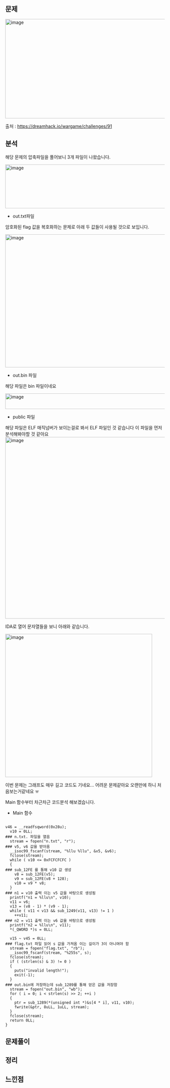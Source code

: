 
## 문제
<img width="1216" height="313" alt="image" src="https://github.com/user-attachments/assets/ec4fa81e-ea1a-4b57-bc21-7431ab456ebe" />

출처 : https://dreamhack.io/wargame/challenges/91




## 분석
해당 문제의 압축파일을 풀어보니 3개 파일이 나왔습니다. 

<img width="1617" height="138" alt="image" src="https://github.com/user-attachments/assets/b61c26a2-a830-48e3-80f7-05929fa13189" />

* out.txt파일

암호화된 flag 값을 복호화하는 문제로 아래 두 값들이 사용될 것으로 보입니다.

<img width="1379" height="419" alt="image" src="https://github.com/user-attachments/assets/1268c200-d0a7-4717-80d0-478a106911d9" />

* out.bin 파일
  
해당 파일은 bin 파일이네요

<img width="1329" height="49" alt="image" src="https://github.com/user-attachments/assets/529bdf73-19a1-4c46-8196-e4aff3e3d67e" />


* public 파일

해당 파일은 ELF 매직넘버가 보이는걸로 봐서 ELF 파일인 것 같습니다 이 파일을 먼저 분석해봐야할 것 같아요 
<img width="1763" height="572" alt="image" src="https://github.com/user-attachments/assets/641e26ca-21c8-43d6-ac1a-39ad0a56b81d" />


IDA로 열어 문자열들을 보니 아래와 같습니다.

<img width="464" height="451" alt="image" src="https://github.com/user-attachments/assets/fdbbfdc5-6df9-44ae-a550-4e58c79490a2" />

이번 문제는 그래프도 매우 길고 코드도 기네요... 어려운 문제같아요 오랜만에 하니 처음보는거같네요 ㅠ

Main 함수부터 차근차근 코드분석 해보겠습니다.

* Main 함수

```main

v46 = __readfsqword(0x28u);
  v10 = 0LL;
### n.txt. 파일을 열음
  stream = fopen("n.txt", "r");
### v5, v6 값을 받아옴
  __isoc99_fscanf(stream, "%llu %llu", &v5, &v6);
  fclose(stream);
  while ( v10 <= 0xFCFCFCFC )
  {
### sub_12FE 를 통해 v10 값 생성
    v8 = sub_12FE(v5);
    v9 = sub_12FE(v8 + 128);
    v10 = v9 * v8;
  }
### n1 = v10 출력 이는 v5 값을 바탕으로 생성됨
  printf("n1 = %llu\n", v10);
  v11 = v6;
  v13 = (v8 - 1) * (v9 - 1);
  while ( v11 < v13 && sub_1249(v11, v13) != 1 )
    ++v11;
### n2 = v11 출력 이는 v6 값을 바탕으로 생성됨 
  printf("n2 = %llu\n", v11);
  *(_QWORD *)s = 0LL;

  v15 ~ v45 = 0LL;
### flag.txt 파일 읽어 s 값을 가져옴 이는 길이가 3이 아니여야 함
  stream = fopen("flag.txt", "rb");
  __isoc99_fscanf(stream, "%255s", s);
  fclose(stream);
  if ( (strlen(s) & 3) != 0 )
  {
    puts("invalid length!");
    exit(-1);
  }
### out.bin에 저장하는데 sub_1289를 통해 얻은 값을 저장함
  stream = fopen("out.bin", "wb");
  for ( i = 0; i < strlen(s) >> 2; ++i )
  {
    ptr = sub_1289(*(unsigned int *)&s[4 * i], v11, v10);
    fwrite(&ptr, 8uLL, 1uLL, stream);
  }
  fclose(stream);
  return 0LL;
}

```



## 문제풀이 



## 정리




## 느낀점
